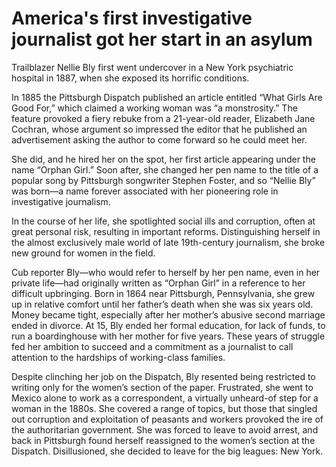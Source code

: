 # America's first investigative journalist got her start in an asylum
Trailblazer Nellie Bly first went undercover in a New York psychiatric hospital in 1887, when she exposed its horrific conditions.

In 1885 the Pittsburgh Dispatch published an article entitled “What Girls Are Good For,” which claimed a working woman was “a monstrosity.” The feature provoked a fiery rebuke from a 21-year-old reader, Elizabeth Jane Cochran, whose argument so impressed the editor that he published an advertisement asking the author to come forward so he could meet her.

She did, and he hired her on the spot, her first article appearing under the name “Orphan Girl.” Soon after, she changed her pen name to the title of a popular song by Pittsburgh songwriter Stephen Foster, and so “Nellie Bly” was born—a name forever associated with her pioneering role in investigative journalism.

In the course of her life, she spotlighted social ills and corruption, often at great personal risk, resulting in important reforms. Distinguishing herself in the almost exclusively male world of late 19th-century journalism, she broke new ground for women in the field.

Cub reporter 
Bly—who would refer to herself by her pen name, even in her private life—had originally written as “Orphan Girl” in a reference to her difficult upbringing. Born in 1864 near Pittsburgh, Pennsylvania, she grew up in relative comfort until her father’s death when she was six years old. Money became tight, especially after her mother’s abusive second marriage ended in divorce. At 15, Bly ended her formal education, for lack of funds, to run a boardinghouse with her mother for five years. These years of struggle fed her ambition to succeed and a commitment as a journalist to call attention to the hardships of working-class families.

Despite clinching her job on the Dis­patch, Bly resented being restricted to writing only for the women’s section of the paper. Frustrated, she went to Mexico alone to work as a correspondent, a virtually unheard-of step for a woman in the 1880s. She covered a range of topics, but those that singled out corruption and exploitation of peasants and workers provoked the ire of the authoritarian government. She was forced to leave to avoid arrest, and back in Pittsburgh found herself reassigned to the women’s section at the Dispatch. Disillusioned, she decided to leave for the big leagues: New York. 
